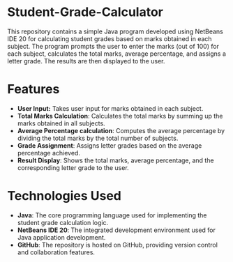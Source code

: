 # Student-Grade-Calculator

This repository contains a simple Java program developed using NetBeans IDE 20 for calculating student grades based on marks obtained in each subject. The program prompts the user to enter the marks (out of 100) for each subject, calculates the total marks, average percentage, and assigns a letter grade. The results are then displayed to the user.

# Features
  * **User Input:** Takes user input for marks obtained in each subject.
  * **Total Marks Calculation**: Calculates the total marks by summing up the marks obtained in all subjects.
  * **Average Percentage calculation**: Computes the average percentage by dividing the total marks by the total number of subjects.
  * **Grade Assignment**: Assigns letter grades based on the average percentage achieved.
  * **Result Display**: Shows the total marks, average percentage, and the corresponding letter grade to the user.
# Technologies Used
  * **Java**: The core programming language used for implementing the student grade calculation logic.
  * **NetBeans IDE 20**: The integrated development environment used for Java application development.
  * **GitHub**: The repository is hosted on GitHub, providing version control and collaboration features.
